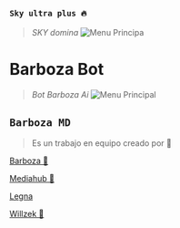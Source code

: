 
### `Sky ultra plus 🔥`
> *SKY domina*
![Menu Principa](https://qu.ax/CnYvh.jpg)
</p>
<h1>Barboza Bot</h1>

> *Bot Barboza Ai*
![Menu Principal](https://qu.ax/Mvhfa.jpg)

## **`Barboza MD`**
> Es un trabajo en equipo creado por 💫

[Barboza 🚀](https://Wa.me/584146277368)


[Mediahub 👑](https://Wa.me/51935848195)


[Legna](https://Wa.me/526671548329)


[Willzek 🎩](https://Wa.me/50557865603)
